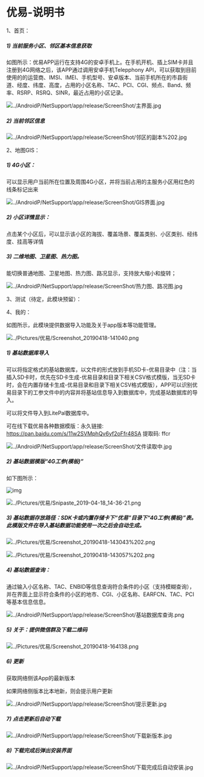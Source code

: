 # 优易-说明书

1、首页：

##### 1)       当前服务小区、邻区基本信息获取

如图所示：优易APP运行在支持4G的安卓手机上。在手机开机、插上SIM卡并且注册到4G网络之后，该APP通过调用安卓手机Telepphony API，可以获取到目前使用的的运营商、IMSI、IMEI、手机型号、安卓版本、当前手机所在的市县街道、经度、纬度、高度，占用的小区名称、TAC、PCI、CGI、频点、Band、频率、RSRP、RSRQ、SINR，最近占用的小区记录。

![../AndroidP/NetSupport/app/release/ScreenShot/主界面.jpg](file:////Users/sen/Library/Group%20Containers/UBF8T346G9.Office/msoclip1/01/clip_image002.png)

 

##### 2)       当前邻区信息

![../AndroidP/NetSupport/app/release/ScreenShot/邻区的副本%202.jpg](file:////Users/sen/Library/Group%20Containers/UBF8T346G9.Office/msoclip1/01/clip_image004.png)

2、地图GIS：

##### 1)       4G小区：

可以显示用户当前所在位置及周围4G小区，并将当前占用的主服务小区用红色的线条标记出来

![../AndroidP/NetSupport/app/release/ScreenShot/GIS界面.jpg](file:////Users/sen/Library/Group%20Containers/UBF8T346G9.Office/msoclip1/01/clip_image006.png)

##### 2)       小区详情显示：

点击某个小区后，可以显示该小区的海拔、覆盖场景、覆盖类别、小区类别、经纬度、挂高等详情



##### 3)       二维地图、卫星图、热力图。

能切换普通地图、卫星地图、热力图、路况显示，支持放大缩小和旋转；

![../AndroidP/NetSupport/app/release/ScreenShot/热力图、路况图.jpg](file:////Users/sen/Library/Group%20Containers/UBF8T346G9.Office/msoclip1/01/clip_image010.png)

 

3、测试（待定，此模块预留）：

 

 

4、我的：

如图所示，此模块提供数据导入功能及关于app版本等功能管理。

![../Pictures/优易/Screenshot_20190418-141040.png](file:////Users/sen/Library/Group%20Containers/UBF8T346G9.Office/msoclip1/01/clip_image012.png)

##### 1)       基站数据库导入

可以将指定格式的基站数据库，以文件的形式放到手机SD卡-优易目录中（注：当插入SD卡时，优先在SD卡生成-优易目录和目录下相关CSV格式模版，当无SD卡时，会在内置存储卡生成-优易目录和目录下相关CSV格式模版），APP可以识别优易目录下的工参文件中的内容并将基站信息导入到数据库中，完成基站数据库的导入。

可以将文件导入到LitePal数据库中。

可在线下载优易各种数据模版：永久链接: https://pan.baidu.com/s/11w2SVMphQv6yf2oFfr48SA 提取码: ffcr

![../AndroidP/NetSupport/app/release/ScreenShot/文件读取中.jpg](file:////Users/sen/Library/Group%20Containers/UBF8T346G9.Office/msoclip1/01/clip_image014.png)

##### 2)       基站数据模版“4G工参(模板)”

如下图所示：

![img](file:////Users/sen/Library/Group%20Containers/UBF8T346G9.Office/msoclip1/01/clip_image016.png)

![../Pictures/优易/Snipaste_2019-04-18_14-36-21.png](file:////Users/sen/Library/Group%20Containers/UBF8T346G9.Office/msoclip1/01/clip_image018.png)

##### 3)       基站数据存放路径：SDK卡或内置存储卡下“优易”目录下“4G工参(模板)”表。此模版文件在导入基站数据功能使用一次之后会自动生成。

![../Pictures/优易/Screenshot_20190418-143043%202.png](file:////Users/sen/Library/Group%20Containers/UBF8T346G9.Office/msoclip1/01/clip_image020.png)

![../Pictures/优易/Screenshot_20190418-143057%202.png](file:////Users/sen/Library/Group%20Containers/UBF8T346G9.Office/msoclip1/01/clip_image022.png)

##### 4)       基站数据查询：

通过输入小区名称、TAC、ENBID等信息查询符合条件的小区（支持模糊查询），并在界面上显示符合条件的小区的地市、CGI、小区名称、EARFCN、TAC、PCI等基本信息信息。

![../AndroidP/NetSupport/app/release/ScreenShot/基站数据库查询.png](file:////Users/sen/Library/Group%20Containers/UBF8T346G9.Office/msoclip1/01/clip_image024.png)

##### 5)       关于：提供微信群及下载二维码

![../Pictures/优易/Screenshot_20190418-164138.png](file:////Users/sen/Library/Group%20Containers/UBF8T346G9.Office/msoclip1/01/clip_image026.png)

##### 6)       更新

获取网络侧该App的最新版本

如果网络侧版本比本地新，则会提示用户更新

![../AndroidP/NetSupport/app/release/ScreenShot/提示更新.jpg](file:////Users/sen/Library/Group%20Containers/UBF8T346G9.Office/msoclip1/01/clip_image028.png)

##### 7)       点击更新后自动下载

![../AndroidP/NetSupport/app/release/ScreenShot/下载新版本.jpg](file:////Users/sen/Library/Group%20Containers/UBF8T346G9.Office/msoclip1/01/clip_image030.png)

##### 8)       下载完成后弹出安装界面

![../AndroidP/NetSupport/app/release/ScreenShot/下载完成后自动安装.jpg](file:////Users/sen/Library/Group%20Containers/UBF8T346G9.Office/msoclip1/01/clip_image032.png)

 

 